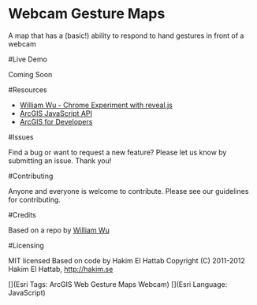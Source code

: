 # Webcam Gesture Maps
A map that has a (basic!) ability to respond to hand gestures in front of a webcam


#Live Demo

Coming Soon

#Resources

- [William Wu - Chrome Experiment with reveal.js](https://www.chromeexperiments.com/experiment/gesture-based-revealjs)
- [ArcGIS JavaScript API](https://developers.arcgis.com/javascript/jsapi/ "Esri ArcGIS JavaScript API")
- [ArcGIS for Developers](https://developers.arcgis.com/ "ArcGIS for Developers")

#Issues

Find a bug or want to request a new feature? Please let us know by submitting an issue. Thank you!

#Contributing

Anyone and everyone is welcome to contribute. Please see our guidelines for contributing.

#Credits

Based on a repo by [William Wu](https://www.chromeexperiments.com/experiment/gesture-based-revealjs)

#Licensing

MIT licensed
Based on code by Hakim El Hattab
Copyright (C) 2011-2012 Hakim El Hattab, http://hakim.se


[](Esri Tags: ArcGIS Web Gesture Maps Webcam)
[](Esri Language: JavaScript)
